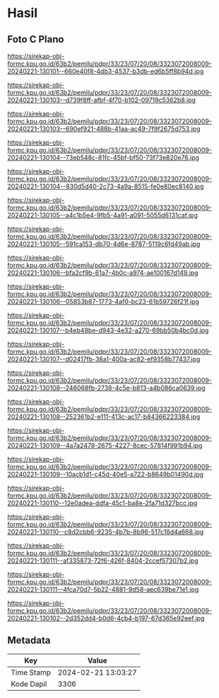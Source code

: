 # Hasil

## Foto C Plano

https://sirekap-obj-formc.kpu.go.id/63b2/pemilu/pdpr/33/23/07/20/08/3323072008009-20240221-130101--660e40f8-4db3-4537-b3db-ed6b5ff8b94d.jpg

https://sirekap-obj-formc.kpu.go.id/63b2/pemilu/pdpr/33/23/07/20/08/3323072008009-20240221-130103--d739f8ff-afbf-4f70-b102-09719c5362b8.jpg

https://sirekap-obj-formc.kpu.go.id/63b2/pemilu/pdpr/33/23/07/20/08/3323072008009-20240221-130103--690ef921-488b-41aa-ac49-7f9f2675d753.jpg

https://sirekap-obj-formc.kpu.go.id/63b2/pemilu/pdpr/33/23/07/20/08/3323072008009-20240221-130104--73eb548c-81fc-45bf-bf50-73f73e820e76.jpg

https://sirekap-obj-formc.kpu.go.id/63b2/pemilu/pdpr/33/23/07/20/08/3323072008009-20240221-130104--830d5d40-2c73-4a9a-8515-fe0e80ec8140.jpg

https://sirekap-obj-formc.kpu.go.id/63b2/pemilu/pdpr/33/23/07/20/08/3323072008009-20240221-130105--a4c1b5e4-9fb5-4a91-a091-5055d6131caf.jpg

https://sirekap-obj-formc.kpu.go.id/63b2/pemilu/pdpr/33/23/07/20/08/3323072008009-20240221-130105--591ca153-db70-4d6e-8787-5119c6fd49ab.jpg

https://sirekap-obj-formc.kpu.go.id/63b2/pemilu/pdpr/33/23/07/20/08/3323072008009-20240221-130106--bfa2cf9b-61a7-4b0c-a974-ae100167d149.jpg

https://sirekap-obj-formc.kpu.go.id/63b2/pemilu/pdpr/33/23/07/20/08/3323072008009-20240221-130106--05853b87-1773-4af0-bc23-61b59726f21f.jpg

https://sirekap-obj-formc.kpu.go.id/63b2/pemilu/pdpr/33/23/07/20/08/3323072008009-20240221-130107--b4eb48be-d943-4e32-a270-69bb50b4bc0d.jpg

https://sirekap-obj-formc.kpu.go.id/63b2/pemilu/pdpr/33/23/07/20/08/3323072008009-20240221-130107--d02417fb-38a1-400a-ac82-ef9358b77437.jpg

https://sirekap-obj-formc.kpu.go.id/63b2/pemilu/pdpr/33/23/07/20/08/3323072008009-20240221-130108--246068fb-2738-4c5e-b813-a4b086ca0639.jpg

https://sirekap-obj-formc.kpu.go.id/63b2/pemilu/pdpr/33/23/07/20/08/3323072008009-20240221-130108--252361b2-e111-413c-ac17-b84366223384.jpg

https://sirekap-obj-formc.kpu.go.id/63b2/pemilu/pdpr/33/23/07/20/08/3323072008009-20240221-130109--4a7a2478-2675-4227-8cec-57814f991b94.jpg

https://sirekap-obj-formc.kpu.go.id/63b2/pemilu/pdpr/33/23/07/20/08/3323072008009-20240221-130109--10acb1d1-c45d-40e5-a722-b8649b01490d.jpg

https://sirekap-obj-formc.kpu.go.id/63b2/pemilu/pdpr/33/23/07/20/08/3323072008009-20240221-130110--12e0adea-ddfa-45c1-ba8e-2fa71d327bcc.jpg

https://sirekap-obj-formc.kpu.go.id/63b2/pemilu/pdpr/33/23/07/20/08/3323072008009-20240221-130110--c8d2cbb6-9235-4b7b-8b96-517c18d4a668.jpg

https://sirekap-obj-formc.kpu.go.id/63b2/pemilu/pdpr/33/23/07/20/08/3323072008009-20240221-130111--af335873-72f6-426f-8404-2ccef57307b2.jpg

https://sirekap-obj-formc.kpu.go.id/63b2/pemilu/pdpr/33/23/07/20/08/3323072008009-20240221-130111--4fca70d7-5b22-4881-9d58-aec639be71e1.jpg

https://sirekap-obj-formc.kpu.go.id/63b2/pemilu/pdpr/33/23/07/20/08/3323072008009-20240221-130102--2d352dd4-b0d6-4cb4-b197-67d365e92eef.jpg


## Metadata

| Key        | Value               |
| ---------- | ------------------- |
| Time Stamp | 2024-02-21 13:03:27 |
| Kode Dapil | 3306                |



